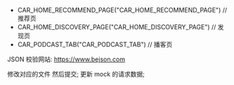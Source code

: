 - CAR_HOME_RECOMMEND_PAGE("CAR_HOME_RECOMMEND_PAGE")    // 推荐页
- CAR_HOME_DISCOVERY_PAGE("CAR_HOME_DISCOVERY_PAGE")     // 发现页
- CAR_PODCAST_TAB("CAR_PODCAST_TAB")     // 播客页


JSON 校验网站: https://www.bejson.com

修改对应的文件 然后提交; 更新 mock 的请求数据;
